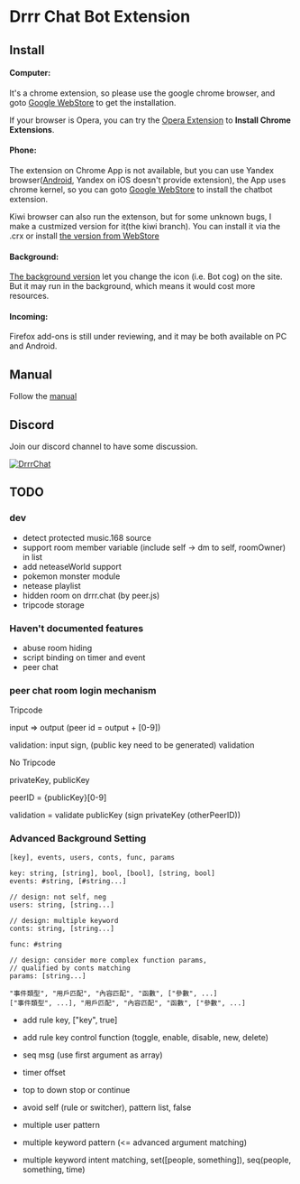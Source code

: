 # Drrr Chat Bot Extension

## Install

#### Computer:

It's a chrome extension, so please use the google chrome browser, and goto [Google WebStore](https://chrome.google.com/webstore/detail/drrr-chatbot-extension/fkmpnkcjocenkliehpdhlfbmdmdnokgm) to get the installation.

If your browser is Opera, you can try the [Opera Extension](https://addons.opera.com/zh-tw/extensions/details/install-chrome-extensions/) to **Install Chrome Extensions**.

#### Phone:

The extension on Chrome App is not available, but you can use Yandex browser([Android](https://play.google.com/store/apps/details?id=ru.yandex.searchplugin&hl=en_US), Yandex on iOS doesn't provide extension), the App uses chrome kernel, so you can goto [Google WebStore](https://chrome.google.com/webstore/detail/drrr-chatbot-extension/fkmpnkcjocenkliehpdhlfbmdmdnokgm) to install the chatbot extension.

Kiwi browser can also run the extenson, but for some unknown bugs, I make a custmized version for it(the kiwi branch). You can install it via the .crx or install [the version from WebStore](https://chrome.google.com/webstore/detail/drrr-chatbot-extension-ki/ejklpmiadilgeabpklkickjghjegcblj)

#### Background:

[The background version](https://chrome.google.com/webstore/detail/drrr-chatbot-extension-ba/iafmncflgcckjejinbaneekanabjnodm) let you change the icon (i.e. Bot cog) on the site. But it may run in the background, which means it would cost more resources.

#### Incoming:

Firefox add-ons is still under reviewing, and it may be both available on PC and Android.

## Manual

Follow the [manual](https://hackmd.io/@nobodyzxc/SkoZau-Qd)

## Discord

Join our discord channel to have some discussion.

[![DrrrChat](https://discordapp.com/api/guilds/700216589190037515/widget.png?style=banner3)](https://discord.com/invite/cveZZTt)

## TODO

### dev

- detect protected music.168 source
- support room member variable (include self -> dm to self, roomOwner) in list
- add neteaseWorld support
- pokemon monster module
- netease playlist
- hidden room on drrr.chat (by peer.js)
- tripcode storage

### Haven't documented features

- abuse room hiding
- script binding on timer and event
- peer chat

### peer chat room login mechanism

Tripcode

input => output (peer id = output + [0-9])

validation: input sign, (public key need to be generated) validation


No Tripcode

privateKey, publicKey

peerID = {publicKey}[0-9]

validation = validate publicKey (sign privateKey (otherPeerID))

### Advanced Background Setting


```
[key], events, users, conts, func, params

key: string, [string], bool, [bool], [string, bool]
events: #string, [#string...]

// design: not self, neg
users: string, [string...]

// design: multiple keyword
conts: string, [string...]

func: #string

// design: consider more complex function params,
// qualified by conts matching
params: [string...]

"事件類型", "用戶匹配", "內容匹配", "函數", ["參數", ...]
["事件類型", ...], "用戶匹配", "內容匹配", "函數", ["參數", ...]
```

- add rule key, ["key", true]
- add rule key control function (toggle, enable, disable, new, delete)

- seq msg (use first argument as array)

- timer offset

- top to down stop or continue
- avoid self (rule or switcher), pattern list, false
- multiple user pattern
- multiple keyword pattern (<= advanced argument matching)

- multiple keyword intent matching, set([people, something]), seq(people, something, time)

